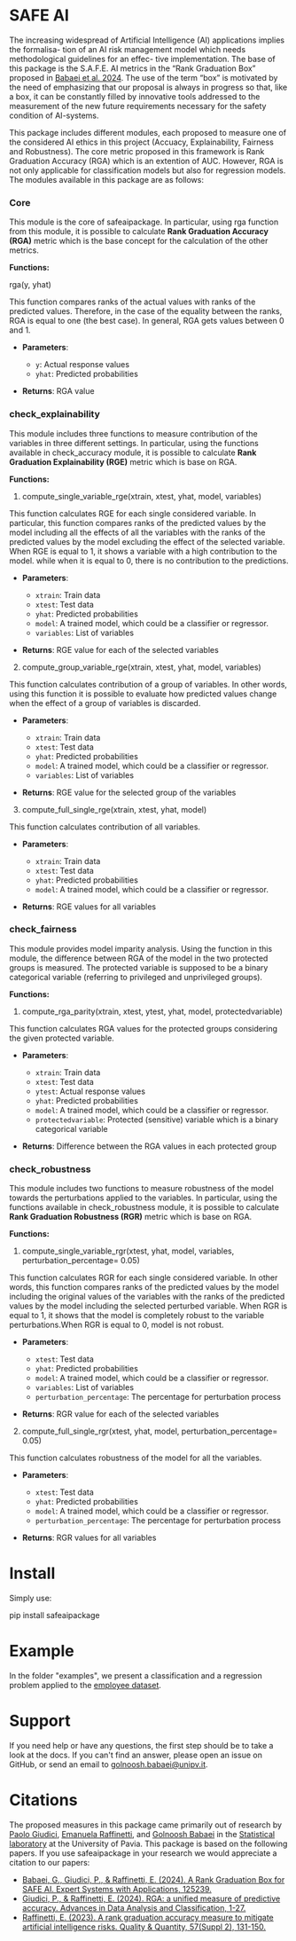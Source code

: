 # SAFE AI

The increasing widespread of Artificial Intelligence (AI) applications implies the formalisa-
tion of an AI risk management model which needs methodological guidelines for an effec-
tive implementation. The base of this package is the S.A.F.E. AI metrics in the “Rank Graduation
Box” proposed in [Babaei et al. 2024](https://www.sciencedirect.com/science/article/pii/S0957417424021067). The use of the term “box” is motivated by the need of emphasizing that our proposal is
always in progress so that, like a box, it can be constantly filled by innovative tools addressed
to the measurement of the new future requirements necessary for the safety condition of
AI-systems.

This package includes different modules, each proposed to measure one of the considered AI ethics in this project (Accuacy, Explainability, Fairness and Robustness). The core metric proposed in this framework is Rank Graduation Accuracy (RGA) which is an extention of AUC. However, RGA is not only applicable for classification models but also for regression models. The modules available in this package are as follows:

### Core

This module is the core of safeaipackage. In particular, using rga function from this module, it is possible to calculate __Rank Graduation Accuracy (RGA)__ metric which is the base concept for the calculation of the other metrics.

__Functions:__

rga(y, yhat)

This function compares ranks of the actual values with ranks of the predicted values. Therefore, in the case of the equality between the ranks, RGA is equal to one (the best case). In general, RGA gets values between 0 and 1.

- **Parameters**:
    - `y`: Actual response values 
    - `yhat`: Predicted probabilities

- **Returns**: RGA value


### check_explainability

This module includes three functions to measure contribution of the variables in three different settings. In particular, using the functions available in check_accuracy module, it is possible to calculate __Rank Graduation Explainability (RGE)__ metric which is base on RGA.  

__Functions:__

1. compute_single_variable_rge(xtrain, xtest, yhat, model, variables)

This function calculates RGE for each single considered variable. In particular, this function compares ranks of the predicted values by the model including all the effects of all the variables with the ranks of the predicted values by the model excluding the effect of the selected variable. When RGE is equal to 1, it shows a variable with a high contribution to the model. while when it is equal to 0, there is no contribution to the predictions.

- **Parameters**:
    - `xtrain`: Train data
    - `xtest`: Test data
    - `yhat`: Predicted probabilities  
    - `model`: A trained model, which could be a classifier or regressor.
    - `variables`: List of variables 
    
- **Returns**: RGE value for each of the selected variables


2. compute_group_variable_rge(xtrain, xtest, yhat, model, variables)

This function calculates contribution of a group of variables. In other words, using this function it is possible to evaluate how predicted values change when the effect of a group of variables is discarded. 

- **Parameters**:
    - `xtrain`: Train data
    - `xtest`: Test data
    - `yhat`: Predicted probabilities  
    - `model`: A trained model, which could be a classifier or regressor.
    - `variables`: List of variables 
    
- **Returns**: RGE value for the selected group of the variables


3. compute_full_single_rge(xtrain, xtest, yhat, model)

This function calculates contribution of all variables. 

- **Parameters**:
    - `xtrain`: Train data
    - `xtest`: Test data
    - `yhat`: Predicted probabilities  
    - `model`: A trained model, which could be a classifier or regressor.    
    
- **Returns**: RGE values for all variables


### check_fairness

This module provides model imparity analysis. Using the function in this module, the difference between RGA of the model in the two protected groups is measured. The protected variable is supposed to be a binary categorical variable (referring to privileged and unprivileged groups).

__Functions:__

1. compute_rga_parity(xtrain, xtest, ytest, yhat, model, protectedvariable)

This function calculates RGA values for the protected groups considering the given protected variable. 

- **Parameters**:
    - `xtrain`: Train data
    - `xtest`: Test data
    - `ytest`: Actual response values
    - `yhat`: Predicted probabilities  
    - `model`: A trained model, which could be a classifier or regressor.
    - `protectedvariable`: Protected (sensitive) variable which is a binary categorical variable
    
    
- **Returns**: Difference between the RGA values in each protected group


### check_robustness

This module includes two functions to measure robustness of the model towards the perturbations applied to the variables. In particular, using the functions available in check_robustness module, it is possible to calculate __Rank Graduation Robustness (RGR)__ metric which is base on RGA.  

__Functions:__

1. compute_single_variable_rgr(xtest, yhat, model, variables, perturbation_percentage= 0.05)

This function calculates RGR for each single considered variable. In other words, this function compares ranks of the predicted values by the model including the original values of the variables with the ranks of the predicted values by the model including the selected perturbed variable. When RGR is equal to 1, it shows that the model is completely robust to the variable perturbations.When RGR is equal to 0, model is not robust.

- **Parameters**:
    - `xtest`: Test data
    - `yhat`: Predicted probabilities  
    - `model`: A trained model, which could be a classifier or regressor.
    - `variables`: List of variables 
    - `perturbation_percentage`: The percentage for perturbation process
    
- **Returns**: RGR value for each of the selected variables


2. compute_full_single_rgr(xtest, yhat, model, perturbation_percentage= 0.05)

This function calculates robustness of the model for all the variables. 

- **Parameters**:
    - `xtest`: Test data
    - `yhat`: Predicted probabilities  
    - `model`: A trained model, which could be a classifier or regressor.
    - `perturbation_percentage`: The percentage for perturbation process
       
- **Returns**: RGR values for all variables


# Install

Simply use:

pip install safeaipackage



# Example

In the folder "examples", we present a classification and a regression problem applied to the [employee dataset](https://search.r-project.org/CRAN/refmans/stima/html/employee.html).



# Support

If you need help or have any questions, the first step should be to take a look at the docs. If you can't find an answer, please open an issue on GitHub, or send an email to golnoosh.babaei@unipv.it. 



# Citations

The proposed measures in this package came primarily out of research by 
[Paolo Giudici](https://www.linkedin.com/in/paolo-giudici-60028a/), [Emanuela Raffinetti](https://www.linkedin.com/in/emanuela-raffinetti-a3980215/), 
and [Golnoosh Babaei](https://www.linkedin.com/in/golnoosh-babaei-990077187/) in the [Statistical laboratory](https://sites.google.com/unipv.it/statslab-pavia/home?authuser=0) 
at the University of Pavia. 
This package is based on the following papers. If you use safeaipackage in your research we would appreciate a citation to our papers:
* [Babaei, G., Giudici, P., & Raffinetti, E. (2024). A Rank Graduation Box for SAFE AI. Expert Systems with Applications, 125239.](https://doi.org/10.1016/j.eswa.2024.125239)
* [Giudici, P., & Raffinetti, E. (2024). RGA: a unified measure of predictive accuracy. Advances in Data Analysis and Classification, 1-27.](https://link.springer.com/article/10.1007/s11634-023-00574-2)
* [Raffinetti, E. (2023). A rank graduation accuracy measure to mitigate artificial intelligence risks. Quality & Quantity, 57(Suppl 2), 131-150.](https://link.springer.com/article/10.1007/s11135-023-01613-y)
